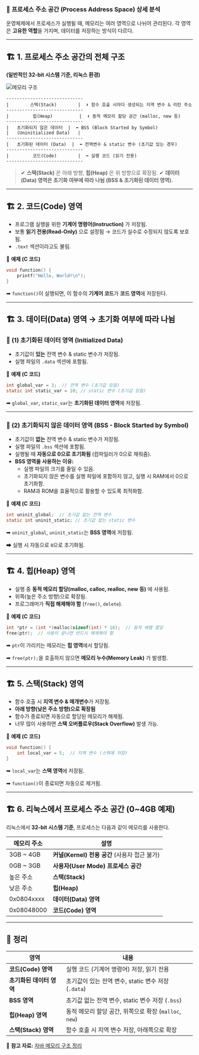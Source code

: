 ### 📌 **프로세스 주소 공간 (Process Address Space) 상세 분석**

운영체제에서 프로세스가 실행될 때, 메모리는 여러 영역으로 나뉘어 관리된다. 각 영역은 **고유한 역할**을 가지며, 데이터를 저장하는 방식이 다르다.

---

## 🏗 **1. 프로세스 주소 공간의 전체 구조**

**(일반적인 32-bit 시스템 기준, 리눅스 환경)**


![메모리 구조](https://github.com/user-attachments/assets/122ad214-a79c-417a-bede-7bd22ad4c1a6)

```
-----------------------------
|        스택(Stack)        |  ⬇ 함수 호출 시마다 생성되는 지역 변수 & 리턴 주소
-----------------------------
|         힙(Heap)          |  ⬆ 동적 메모리 할당 공간 (malloc, new 등)
-----------------------------
|   초기화되지 않은 데이터  |  ⬅ BSS (Block Started by Symbol)
|   (Uninitialized Data)   |
-----------------------------
|   초기화된 데이터 (Data)  |  ⬅ 전역변수 & static 변수 (초기값 있는 경우)
-----------------------------
|         코드(Code)        |  ⬅ 실행 코드 (읽기 전용)
-----------------------------
```

> ✔ **스택(Stack)** 은 아래 방향, **힙(Heap)** 은 위 방향으로 확장됨. ✔ **데이터(Data) 영역은 초기화 여부에 따라 나뉨 (BSS & 초기화된 데이터 영역).**

---

## 🏗 **2. 코드(Code) 영역**

- 프로그램 실행을 위한 **기계어 명령어(Instruction)** 가 저장됨.
- 보통 **읽기 전용(Read-Only)** 으로 설정됨 → 코드가 실수로 수정되지 않도록 보호됨.
- `.text` 섹션이라고도 불림.

📌 **예제 (C 코드)**

```c
void function() {
    printf("Hello, World!\n");
}
```

➡ `function()`이 실행되면, 이 함수의 **기계어 코드**가 **코드 영역**에 저장된다.

---

## 🏗 **3. 데이터(Data) 영역** → **초기화 여부에 따라 나뉨**

### 🔹 **(1) 초기화된 데이터 영역 (Initialized Data)**

- 초기값이 **있는** 전역 변수 & static 변수가 저장됨.
- 실행 파일의 `.data` 섹션에 포함됨.

📌 **예제 (C 코드)**

```c
int global_var = 3;  // 전역 변수 (초기값 있음)
static int static_var = 10; // static 변수 (초기값 있음)
```

➡ `global_var`, `static_var`는 **초기화된 데이터 영역**에 저장됨.

---

### 🔹 **(2) 초기화되지 않은 데이터 영역 (BSS - Block Started by Symbol)**

- 초기값이 **없는** 전역 변수 & static 변수가 저장됨.
- 실행 파일의 `.bss` 섹션에 포함됨.
- 실행될 때 **자동으로 0으로 초기화됨** (컴파일러가 0으로 채워줌).
- **BSS 영역을 사용하는 이유:**
  - 실행 파일의 크기를 줄일 수 있음.
  - 초기화되지 않은 변수를 실행 파일에 포함하지 않고, 실행 시 RAM에서 0으로 초기화함.
  - RAM과 ROM을 효율적으로 활용할 수 있도록 최적화함.

📌 **예제 (C 코드)**

```c
int uninit_global;  // 초기값 없는 전역 변수
static int uninit_static; // 초기값 없는 static 변수
```

➡ `uninit_global`, `uninit_static`는 **BSS 영역**에 저장됨.

➡ 실행 시 자동으로 `0`으로 초기화됨.

---

## 🏗 **4. 힙(Heap) 영역**

- 실행 중 **동적 메모리 할당(malloc, calloc, realloc, new 등)** 에 사용됨.
- 위쪽(높은 주소 방향)으로 확장됨.
- 프로그래머가 **직접 해제해야 함** (`free()`, `delete`).

📌 **예제 (C 코드)**

```c
int *ptr = (int *)malloc(sizeof(int) * 10);  // 동적 배열 할당
free(ptr);  // 사용이 끝나면 반드시 해제해야 함
```

➡ `ptr`이 가리키는 메모리는 **힙 영역**에서 할당됨.

➡ `free(ptr);`을 호출하지 않으면 **메모리 누수(Memory Leak)** 가 발생함.

---

## 🏗 **5. 스택(Stack) 영역**

- 함수 호출 시 **지역 변수 & 매개변수**가 저장됨.
- **아래 방향(낮은 주소 방향)으로 확장됨**
- 함수가 종료되면 자동으로 할당된 메모리가 해제됨.
- 너무 많이 사용하면 **스택 오버플로우(Stack Overflow)** 발생 가능.

📌 **예제 (C 코드)**

```c
void function() {
    int local_var = 5;  // 지역 변수 (스택에 저장)
}
```

➡ `local_var`는 **스택 영역**에 저장됨.

➡ `function()`이 종료되면 자동으로 제거됨.

---

## 🏗 **6. 리눅스에서 프로세스 주소 공간 (0\~4GB 예제)**

리눅스에서 **32-bit 시스템 기준**, 프로세스는 다음과 같이 메모리를 사용한다.

| 메모리 주소     | 설명                               |
| ---------- | -------------------------------- |
| 3GB \~ 4GB | **커널(Kernel) 전용 공간** (사용자 접근 불가) |
| 0GB \~ 3GB | **사용자(User Mode) 프로세스 공간**       |
| 높은 주소      | **스택(Stack)**                    |
| 낮은 주소      | **힙(Heap)**                      |
| 0x0804xxxx | **데이터(Data) 영역**                 |
| 0x08048000 | **코드(Code) 영역**                  |

---

## 📌 **정리**

| **영역**           | **내용**                                  |
| ---------------- | --------------------------------------- |
| **코드(Code) 영역**  | 실행 코드 (기계어 명령어) 저장, 읽기 전용               |
| **초기화된 데이터 영역**  | 초기값이 있는 전역 변수, static 변수 저장 (`.data`)   |
| **BSS 영역**       | 초기값 없는 전역 변수, static 변수 저장 (`.bss`)     |
| **힙(Heap) 영역**   | 동적 메모리 할당 공간, 위쪽으로 확장 (`malloc`, `new`) |
| **스택(Stack) 영역** | 함수 호출 시 지역 변수 저장, 아래쪽으로 확장              |

🔗 **참고 자료:** [자바 메모리 구조 정리](https://inpa.tistory.com/entry/JAVA-%E2%98%95-%EA%B7%B8%EB%A6%BC%EC%9C%BC%EB%A1%9C-%EB%B3%B4%EB%8A%94-%EC%9E%90%EB%B0%94-%EC%BD%94%EB%93%9C%EC%9D%98-%EB%A9%94%EB%AA%A8%EB%A6%AC-%EC%98%81%EC%97%AD%EC%8A%A4%ED%83%9D-%ED%9E%99)

